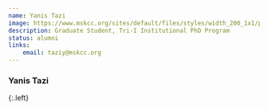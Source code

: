 ```yaml
---
name: Yanis Tazi
image: https://www.mskcc.org/sites/default/files/styles/width_200_1x1/public/node/207454/main_image/33200958.jpeg
description: Graduate Student, Tri-I Institutional PhD Program
status: alumni
links:
    email: taziy@mskcc.org
---
```


### Yanis Tazi
{:.left}

  
        